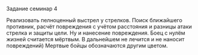 Задание семинар 4

Реализовать пелноценный выстрел у стрелков. Поиск ближайшего противник, расчёт повреждения с учётом расстояния и разницы атаки стрелка и защиты цели. Ну и нанесение повреждения. Боец с нулём жизней считается мёртвым. В дальнейшем не лечится и не наносит повреждений) Мертвые бойцы обозначаются другим цветом.